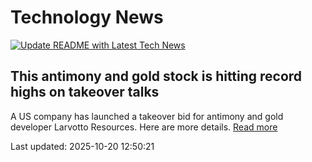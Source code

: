 # Technology News

[![Update README with Latest Tech News](https://github.com/tcdtist/daily-tech-digest/actions/workflows/main.yml/badge.svg)](https://github.com/tcdtist/daily-tech-digest/actions/workflows/main.yml)

## This antimony and gold stock is hitting record highs on takeover talks
A US company has launched a takeover bid for antimony and gold developer Larvotto Resources. Here are more details.
[Read more](https://www.fool.com.au/2025/10/20/this-antimony-and-gold-stock-is-hitting-record-highs-on-takeover-talks/)



Last updated: 2025-10-20 12:50:21